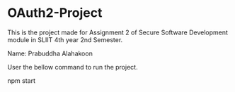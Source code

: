 # OAuth2-Project
This is the project made for Assignment 2 of Secure Software Development module in SLIIT 4th year 2nd Semester.

Name: Prabuddha Alahakoon

User the bellow command to run the project.

npm start
